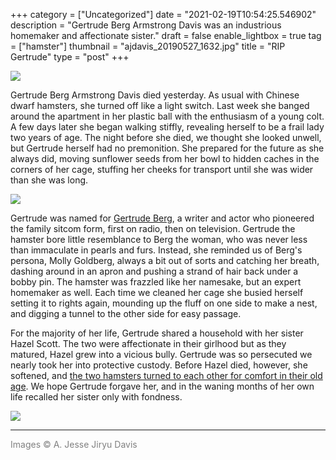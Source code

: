 +++
category = ["Uncategorized"]
date = "2021-02-19T10:54:25.546902"
description = "Gertrude Berg Armstrong Davis was an industrious homemaker and affectionate sister."
draft = false
enable_lightbox = true
tag = ["hamster"]
thumbnail = "ajdavis_20190527_1632.jpg"
title = "RIP Gertrude"
type = "post"
+++

![](ajdavis_20190527_1606.jpg)

Gertrude Berg Armstrong Davis died yesterday. As usual with Chinese dwarf hamsters, she turned off like a light switch. Last week she banged around the apartment in her plastic ball with the enthusiasm of a young colt. A few days later she began walking stiffly, revealing herself to be a frail lady two years of age. The night before she died, we thought she looked unwell, but Gertrude herself had no premonition. She prepared for the future as she always did, moving sunflower seeds from her bowl to hidden caches in the corners of her cage, stuffing her cheeks for transport until she was wider than she was long.

![](ajdavis_20190527_1632.jpg)

Gertrude was named for [Gertrude Berg](https://en.wikipedia.org/wiki/Gertrude_Berg), a writer and actor who pioneered the family sitcom form, first on radio, then on television. Gertrude the hamster bore little resemblance to Berg the woman, who was never less than immaculate in pearls and furs. Instead, she reminded us of Berg's persona, Molly Goldberg, always a bit out of sorts and catching her breath, dashing around in an apron and pushing a strand of hair back under a bobby pin. The hamster was frazzled like her namesake, but an expert homemaker as well. Each time we cleaned her cage she busied herself setting it to rights again, mounding up the fluff on one side to make a nest, and digging a tunnel to the other side for easy passage.

For the majority of her life, Gertrude shared a household with her sister Hazel Scott. The two were affectionate in their girlhood but as they matured, Hazel grew into a vicious bully. Gertrude was so persecuted we nearly took her into protective custody. Before Hazel died, however, she softened, and [the two hamsters turned to each other for comfort in their old age](/rip-hazel/). We hope Gertrude forgave her, and in the waning months of her own life recalled her sister only with fondness.

![](ajdavis_20190527_1646.jpg)

---

<span style="color: gray">Images &copy; A. Jesse Jiryu Davis</span>
